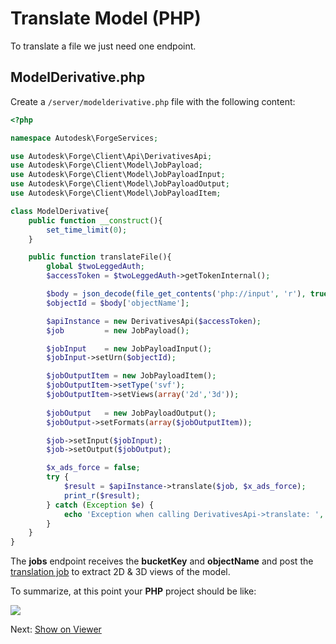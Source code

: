 # Translate Model (PHP)

To translate a file we just need one endpoint.

## ModelDerivative.php

Create a `/server/modelderivative.php` file with the following content:

```php
<?php

namespace Autodesk\ForgeServices;

use Autodesk\Forge\Client\Api\DerivativesApi;
use Autodesk\Forge\Client\Model\JobPayload;
use Autodesk\Forge\Client\Model\JobPayloadInput;
use Autodesk\Forge\Client\Model\JobPayloadOutput;
use Autodesk\Forge\Client\Model\JobPayloadItem;

class ModelDerivative{
    public function __construct(){
        set_time_limit(0);
    }    

    public function translateFile(){
        global $twoLeggedAuth;
        $accessToken = $twoLeggedAuth->getTokenInternal();

        $body = json_decode(file_get_contents('php://input', 'r'), true);
        $objectId = $body['objectName'];

        $apiInstance = new DerivativesApi($accessToken);
        $job         = new JobPayload(); 

        $jobInput    = new JobPayloadInput();
        $jobInput->setUrn($objectId);

        $jobOutputItem = new JobPayloadItem();
        $jobOutputItem->setType('svf');
        $jobOutputItem->setViews(array('2d','3d'));
        
        $jobOutput   = new JobPayloadOutput();
        $jobOutput->setFormats(array($jobOutputItem));

        $job->setInput($jobInput);
        $job->setOutput($jobOutput);

        $x_ads_force = false; 
        try {
            $result = $apiInstance->translate($job, $x_ads_force);
            print_r($result);
        } catch (Exception $e) {
            echo 'Exception when calling DerivativesApi->translate: ', $e->getMessage(), PHP_EOL;
        }
    }
}
```

The **jobs** endpoint receives the **bucketKey** and **objectName** and post the [translation job](https://developer.autodesk.com/en/docs/model-derivative/v2/reference/http/job-POST/) to extract 2D & 3D views of the model. 

To summarize, at this point your **PHP** project should be like:

![](_media/php/vs_code_allfiles.png)

Next: [Show on Viewer](viewer/)